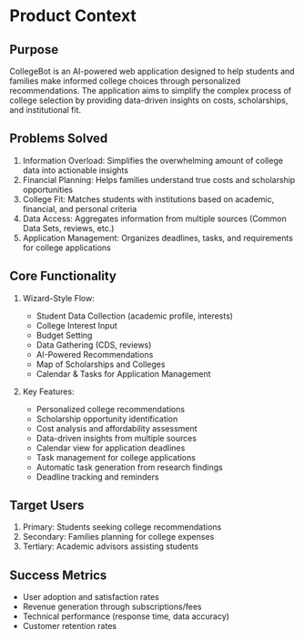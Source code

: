 # Product Context

## Purpose
CollegeBot is an AI-powered web application designed to help students and families make informed college choices through personalized recommendations. The application aims to simplify the complex process of college selection by providing data-driven insights on costs, scholarships, and institutional fit.

## Problems Solved
1. Information Overload: Simplifies the overwhelming amount of college data into actionable insights
2. Financial Planning: Helps families understand true costs and scholarship opportunities
3. College Fit: Matches students with institutions based on academic, financial, and personal criteria
4. Data Access: Aggregates information from multiple sources (Common Data Sets, reviews, etc.)
5. Application Management: Organizes deadlines, tasks, and requirements for college applications

## Core Functionality
1. Wizard-Style Flow:
   - Student Data Collection (academic profile, interests)
   - College Interest Input
   - Budget Setting
   - Data Gathering (CDS, reviews)
   - AI-Powered Recommendations
   - Map of Scholarships and Colleges
   - Calendar & Tasks for Application Management

2. Key Features:
   - Personalized college recommendations
   - Scholarship opportunity identification
   - Cost analysis and affordability assessment
   - Data-driven insights from multiple sources
   - Calendar view for application deadlines
   - Task management for college applications
   - Automatic task generation from research findings
   - Deadline tracking and reminders

## Target Users
1. Primary: Students seeking college recommendations
2. Secondary: Families planning for college expenses
3. Tertiary: Academic advisors assisting students

## Success Metrics
- User adoption and satisfaction rates
- Revenue generation through subscriptions/fees
- Technical performance (response time, data accuracy)
- Customer retention rates
